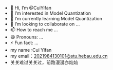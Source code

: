 - 👋 Hi, I’m @CuiYifan
- 👀 I’m interested in Model Quantization
- 🌱 I’m currently learning Model Quantization
- 💞️ I’m looking to collaborate on ...
- 📫 How to reach me ...
- 😄 Pronouns: ...
- ⚡ Fun fact: ...
- my name :Cui Yifan
- my email：2021984130101@stu.hebau.edu.cn
- 关关难过关关过，前路漫漫亦灿灿

<!---
CYFan-53/CYFan-53 is a ✨ special ✨ repository because its `README.md` (this file) appears on your GitHub profile.
You can click the Preview link to take a look at your changes.
--->
